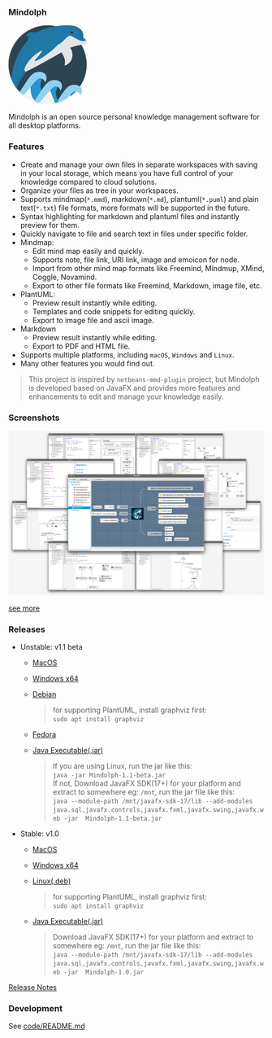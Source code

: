 ### Mindolph

![](./DemoWorkspace/app_30.png)

Mindolph is an open source personal knowledge management software for all desktop platforms. 


### Features
* Create and manage your own files in separate workspaces with saving in your local storage, which means you have full control of your knowledge compared to cloud solutions.
* Organize your files as tree in your workspaces.
* Supports mindmap(`*.mmd`), markdown(`*.md`), plantuml(`*.puml`) and plain text(`*.txt`) file formats, more formats will be supported in the future.
* Syntax highlighting for markdown and plantuml files and instantly preview for them.
* Quickly navigate to file and search text in files under specific folder.
* Mindmap:
	* Edit mind map easily and quickly.
	* Supports note, file link, URI link, image and emoicon for node.
	* Import from other mind map formats like Freemind, Mindmup, XMind, Coggle, Novamind.
	* Export to other file formats like Freemind, Markdown, image file, etc.
* PlantUML:
	* Preview result instantly while editing.
	* Templates and code snippets for editing quickly.
	* Export to image file and ascii image.
* Markdown
	* Preview result instantly while editing.
	* Export to PDF and HTML file.
* Supports multiple platforms, including `macOS`, `Windows` and `Linux`.
* Many other features you would find out.

> This project is inspired by `netbeans-mmd-plugin` project, but Mindolph is developed based on JavaFX and provides more features and enhancements to edit and manage your knowledge easily.


### Screenshots
![](docs/main.png)

[see more](docs/screenshots.md)


### Releases

* Unstable: v1.1 beta

	* [MacOS](https://github.com/mindolph/Mindolph/releases/download/1.1-beta/Mindolph-1.1-beta.dmg)
	
	* [Windows x64](https://github.com/mindolph/Mindolph/releases/download/1.1-beta/Mindolph-1.1-beta.msi)
	
	* [Debian](https://github.com/mindolph/Mindolph/releases/download/1.1-beta/Mindolph_1.1-beta.deb)
	
		> for supporting PlantUML, install graphviz first:  
		> `sudo apt install graphviz`
	
	* [Fedora](https://github.com/mindolph/Mindolph/releases/download/1.1-beta/Mindolph_1.1-beta.rpm)
	
	* [Java Executable(.jar)](https://github.com/mindolph/Mindolph/releases/download/1.1-beta/Mindolph-1.1-beta.jar)
	
		> If you are using Linux, run the jar like this:  
		> `java -jar Mindolph-1.1-beta.jar`  
		> If not, Download JavaFX SDK(17+) for your platform and extract to somewhere eg: `/mnt`, run the jar file like this:   
		> `java --module-path /mnt/javafx-sdk-17/lib --add-modules 
		> java.sql,javafx.controls,javafx.fxml,javafx.swing,javafx.web -jar 
		> Mindolph-1.1-beta.jar`


* Stable: v1.0

	* [MacOS](https://github.com/mindolph/Mindolph/releases/download/1.0-stable/Mindolph-1.0.dmg)
	
	* [Windows x64](https://github.com/mindolph/Mindolph/releases/download/1.0-stable/Mindolph-1.0.msi)
	
	* [Linux(.deb)](https://github.com/mindolph/Mindolph/releases/download/1.0-stable/Mindolph_1.0_amd64.deb)
	
		> for supporting PlantUML, install graphviz first:  
		> `sudo apt install graphviz`
	
	* [Java Executable(.jar)](https://github.com/mindolph/Mindolph/releases/download/1.0-stable/Mindolph-1.0.jar)
	
		> Download JavaFX SDK(17+) for your platform and extract to somewhere eg: `/mnt`, run the jar file like this:   
		> `java --module-path /mnt/javafx-sdk-17/lib --add-modules 
		> java.sql,javafx.controls,javafx.fxml,javafx.swing,javafx.web -jar 
		> Mindolph-1.0.jar`

[Release Notes](docs/release_notes.md)


### Development

See [code/README.md](code/README.md)
